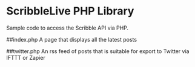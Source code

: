 ScribbleLive PHP Library
========================

Sample code to access the Scribble API via PHP.

##index.php
A page that displays all the latest posts

##twitter.php
An rss feed of posts that is suitable for export to Twitter via IFTTT or Zapier
